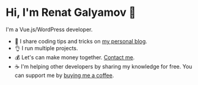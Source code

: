 # Hi, I'm Renat Galyamov 👋
I'm a Vue.js/WordPress developer.

- 📱 I share coding tips and tricks on [my personal blog](https://renatello.com).
- 👌 I run multiple projects.
- 💰 Let's can make money together. [Contact me](https://renatello.com/hire/).
- ☕ I'm helping other developers by sharing my knowledge for free. You can support me by [buying me a coffee](https://www.buymeacoffee.com/renat).

<!--
**Renatello/Renatello** is a ✨ _special_ ✨ repository because its `README.md` (this file) appears on your GitHub profile.

Here are some ideas to get you started:

- 🔭 I’m currently working on ...
- 🌱 I’m currently learning ...
- 👯 I’m looking to collaborate on ...
- 🤔 I’m looking for help with ...
- 💬 Ask me about ...
- 📫 How to reach me: ...
- 😄 Pronouns: ...
- ⚡ Fun fact: ...
-->
